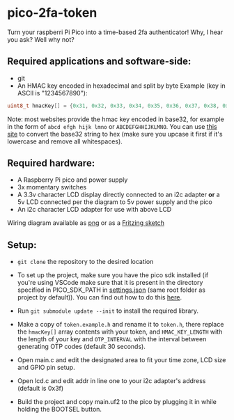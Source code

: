 # pico-2fa-token

Turn your raspberri Pi Pico into a time-based 2fa authenticator! Why, I hear you ask? Well why not?

Required applications and software-side:
-----
- git
- An HMAC key encoded in hexadecimal and split by byte 
Example (key in ASCII is "1234567890"):
```c
uint8_t hmacKey[] = {0x31, 0x32, 0x33, 0x34, 0x35, 0x36, 0x37, 0x38, 0x39, 0x30}
```
Note: most websites provide the hmac key encoded in base32, for example in the form of ```abcd efgh hijk lmno``` or ```ABCDEFGHHIJKLMNO```. You can use [this site](https://cryptii.com/pipes/base32-to-hex) to convert the base32 string to hex (make sure you upcase it first if it's lowercase and remove all whitespaces).

Required hardware:
-----
- A Raspberry Pi pico and power supply
- 3x momentary switches
- A 3.3v character LCD display directly connected to an i2c adapter **or** a 5v LCD connected per the diagram to 5v power supply and the pico
- An i2c character LCD adapter for use with above LCD

Wiring diagram available as [png](Schematic_pico-2fa-token.png) or as a [Fritzing sketch](Schematic_pico-2fa-token.fzz)



Setup:
 -----
- ```git clone``` the repository to the desired location

- To set up the project, make sure you have the pico sdk installed (if you're using VSCode make sure that it is present in the directory specified in PICO_SDK_PATH in [settings.json](.vscode/settings.json) (same root folder as project by default)). You can find out how to do this [here](https://www.raspberrypi.org/documentation/rp2040/getting-started/).

- Run ```git submodule update --init``` to install the required library.

- Make a copy of ```token.example.h``` and rename it to ```token.h```, there replace the ```hmacKey[]``` array contents with your token, and ```HMAC_KEY_LENGTH``` with the length of your key and ```OTP_INTERVAL``` with the interval between generating OTP codes (default 30 seconds).

- Open main.c and edit the designated area to fit your time zone, LCD size and GPIO pin setup.
- Open lcd.c and edit addr in line one to your i2c adapter's address (default is 0x3f)

- Build the project and copy main.uf2 to the pico by plugging it in while holding the BOOTSEL button.